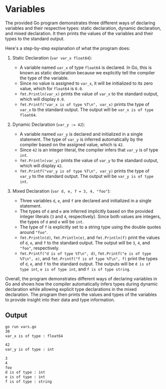 # Variables

The provided Go program demonstrates three different ways of declaring variables and their respective types: static declaration, dynamic declaration, and mixed declaration. It then prints the values of the variables and their types to the standard output.

Here's a step-by-step explanation of what the program does:

1. Static Declaration (`var var_x float64`):
   - A variable named `var_x` of type `float64` is declared. In Go, this is known as static declaration because we explicitly tell the compiler the type of the variable.
   - Since no value is assigned to `var_x`, it will be initialized to its zero value, which for `float64` is `0.0`.
   - `fmt.Println(var_x)` prints the value of `var_x` to the standard output, which will display `0.0`.
   - `fmt.Printf("var_x is of type %T\n", var_x)` prints the type of `var_x` to the standard output. The output will be `var_x is of type float64`.

2. Dynamic Declaration (`var_y := 42`):
   - A variable named `var_y` is declared and initialized in a single statement. The type of `var_y` is inferred automatically by the compiler based on the assigned value, which is `42`.
   - Since `42` is an integer literal, the compiler infers that `var_y` is of type `int`.
   - `fmt.Println(var_y)` prints the value of `var_y` to the standard output, which will display `42`.
   - `fmt.Printf("var_y is of type %T\n", var_y)` prints the type of `var_y` to the standard output. The output will be `var_y is of type int`.

3. Mixed Declaration (`var d, e, f = 3, 4, "foo"`):
   - Three variables `d`, `e`, and `f` are declared and initialized in a single statement.
   - The types of `d` and `e` are inferred implicitly based on the provided integer literals (`3` and `4`, respectively). Since both values are integers, the types of `d` and `e` will be `int`.
   - The type of `f` is explicitly set to a string type using the double quotes around `"foo"`.
   - `fmt.Println(d)`, `fmt.Println(e)`, and `fmt.Println(f)` print the values of `d`, `e`, and `f` to the standard output. The output will be `3`, `4`, and `"foo"`, respectively.
   - `fmt.Printf("d is of type %T\n", d)`, `fmt.Printf("e is of type %T\n", e)`, and `fmt.Printf("f is of type %T\n", f)` print the types of `d`, `e`, and `f` to the standard output. The outputs will be `d is of type int`, `e is of type int`, and `f is of type string`.

Overall, the program demonstrates different ways of declaring variables in Go and shows how the compiler automatically infers types during dynamic declaration while allowing explicit type declarations in the mixed declaration. The program then prints the values and types of the variables to provide insight into their data and type information.

## Output

```bash
go run vars.go
30
var_x is of type : float64

42
var_y is of type : int

3
4
foo
d is of type : int
e is of type : int
f is of type : string
```
